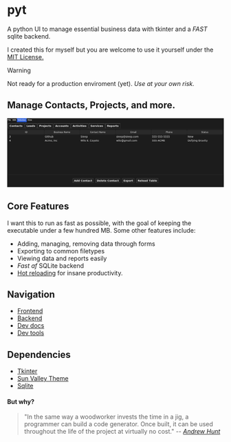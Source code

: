 # pyt
A python UI to manage essential business data with tkinter and a *FAST* sqlite backend.

I created this for myself but you are welcome to use it yourself under the [MIT License.](LICENSE)

> [!WARNING]  
> Not ready for a production enviroment (yet). *Use at your own risk.*

## Manage Contacts, Projects, and more.
![](https://github.com/Sieep-Coding/pyt/blob/main/assets/image.png)

## Core Features
I want this to run as fast as possible, with the goal of keeping the executable under a few hundred MB.
Some other features include:
- Adding, managing, removing data through forms
- Exporting to common filetypes
- Viewing data and reports easily
- *Fast af* SQLite backend
- [Hot reloading](hot_reload.py) for insane productivity.

## Navigation
- [Frontend](gui.py)
- [Backend](database.py)
- [Dev docs](DEVTOOLS.md)
- [Dev tools](makefile)

## Dependencies
- [Tkinter](https://docs.python.org/3/library/tkinter.html)
- [Sun Valley Theme](https://github.com/rdbende/Sun-Valley-ttk-theme/tree/main)
- [Sqlite](https://www.sqlite.org/)

#### But why?
> "In the same way a woodworker invests the time in a jig, a programmer can build a code generator. 
> Once built, it can be used throughout the life of the project at virtually no cost."
> -- [*Andrew Hunt*](https://en.wikipedia.org/wiki/Andy_Hunt_(author))